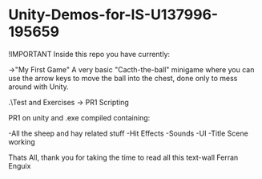 # Unity-Demos-for-IS-U137996-195659

!IMPORTANT
Inside this repo you have currently:

->"My First Game"
A very basic "Cacth-the-ball" minigame where you can use the arrow keys to move the ball into the chest, done only to mess around with Unity.

.\Test and Exercises
-> PR1 Scripting

PR1 on unity and .exe compiled containing:

-All the sheep and hay related stuff
-Hit Effects
-Sounds
-UI
-Title Scene working

Thats All, 
thank you for taking the time to read all this text-wall
Ferran Enguix
